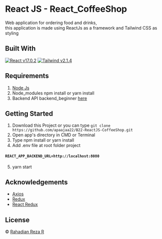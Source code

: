 # React JS - React_CoffeeShop

Web application for ordering food and drinks, \
this application is made using ReactJs as a framework and Tailwind CSS as styling

## Built With

[![React v17.0.2](https://img.shields.io/badge/React%20-v17.0.2-brightgreen.svg?style=flat)](https://github.com/facebook/react)
[![Tailwind v2.1.4](https://img.shields.io/badge/Tailwind%20-v2.1.4-blue.svg?style=flat)](https://github.com/tailwindlabs/tailwindcss)


## Requirements
1. [Node Js](https://nodejs.org/en/)
2. Node_modules npm install or yarn install
3. Backend API backend_beginner [here](https://github.com/apaajaa22/b22-backend-beginner)


## Getting Started
1. Download this Project or you can type `git clone https://github.com/apaajaa22/B22-ReactJS-CoffeeShop.git`
2. Open app's directory in CMD or Terminal
3. Type npm install or yarn install
4. Add .env file at root folder project

#### `REACT_APP_BACKEND_URL=http://localhost:8080`
5. yarn start

## Acknowledgements
* [Axios](https://axios-http.com/docs/api_intro)
* [Redux](https://redux.js.org/)
* [React Redux](https://react-redux.js.org/)

## License
© [Rahadian Reza R](https://github.com/apaajaa22)

